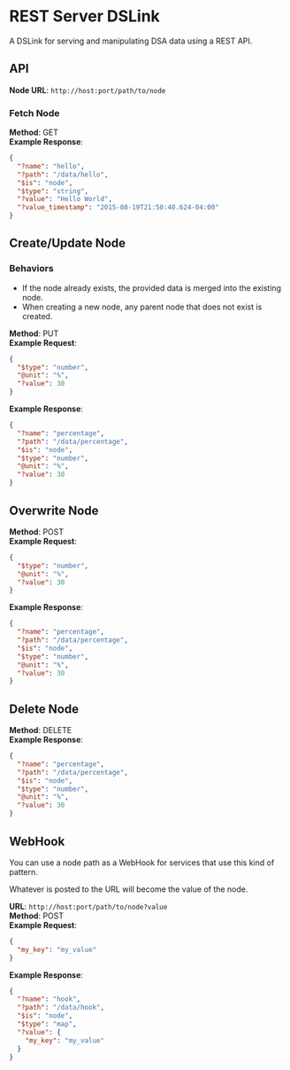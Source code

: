# REST Server DSLink

A DSLink for serving and manipulating DSA data using a REST API.

## API

**Node URL**: `http://host:port/path/to/node`

### Fetch Node

**Method**: GET<br/>
**Example Response**:

```json
{
  "?name": "hello",
  "?path": "/data/hello",
  "$is": "node",
  "$type": "string",
  "?value": "Hello World",
  "?value_timestamp": "2015-08-19T21:50:40.624-04:00"
}
```

## Create/Update Node

### Behaviors

- If the node already exists, the provided data is merged into the existing node.
- When creating a new node, any parent node that does not exist is created.

**Method**: PUT<br/>
**Example Request**:
```json
{
  "$type": "number",
  "@unit": "%",
  "?value": 30
}
```

**Example Response**:
```json
{
  "?name": "percentage",
  "?path": "/data/percentage",
  "$is": "node",
  "$type": "number",
  "@unit": "%",
  "?value": 30
}
```

## Overwrite Node

**Method**: POST<br/>
**Example Request**:
```json
{
  "$type": "number",
  "@unit": "%",
  "?value": 30
}
```

**Example Response**:
```json
{
  "?name": "percentage",
  "?path": "/data/percentage",
  "$is": "node",
  "$type": "number",
  "@unit": "%",
  "?value": 30
}
```

## Delete Node

**Method**: DELETE<br/>
**Example Response**:
```json
{
  "?name": "percentage",
  "?path": "/data/percentage",
  "$is": "node",
  "$type": "number",
  "@unit": "%",
  "?value": 30
}
```

## WebHook

You can use a node path as a WebHook for services that use this kind of pattern.

Whatever is posted to the URL will become the value of the node.

**URL**: `http://host:port/path/to/node?value`<br/>
**Method**: POST<br/>
**Example Request**:
```json
{
  "my_key": "my_value"
}
```

**Example Response**:
```json
{
  "?name": "hook",
  "?path": "/data/hook",
  "$is": "node",
  "$type": "map",
  "?value": {
    "my_key": "my_value"
  }
}
```
